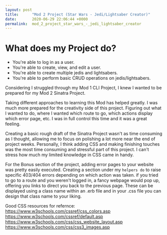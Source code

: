 ```yaml
---
layout: post
title:      "Mod 2 Project (Star Wars - Jedi/Lightsaber Creator)"
date:       2020-06-29 22:06:44 +0000
permalink:  mod_2_project_star_wars_-_jedi_lightsaber_creator
---
```



# What does my Project do?
* You're able to log in as a user.
* You're able to create, view, and edit a user.
* You're able to create multiple jedis and lightsabers.
* You're able to perform basic CRUD operations on jedis/lightsabers.

Considering I struggled through my Mod 1 CLI Project, I knew I wanted to be prepared for my Mod 2 Sinatra Project.

Taking different approaches to learning this Mod has helped greatly. 
I was much more prepared for the creativity side of this project.
Figuring out what I wanted to do, where I wanted which route to go, which actions display which error page, etc.
I was in full control this time and it was a great feeling.

Creating a basic rough draft of the Sinatra Project wasn't as time consuming as I thought, allowing me to focus on polishing a lot more near the end of project weeks.
Personally, I think adding CSS and making finishing touches was the most time consuming and stressful part of this project.
I can't stress how much my limited knowledge in CSS came in handy.

For the Bonus section of the project, adding error pages to your website was pretty easily executed.
Creating a section under my `helpers do` to raise specific 403/404 errors depending on which action was taken.
if you tried to go to a route and you weren't logged in, a fancy webpage would pop up, offering you links to direct you back to the previous page.
These can be displayed using a class name within an .erb file and in your .css file you can design that class name to your liking.



Good CSS resources for refernce:
https://www.w3schools.com/cssref/css_colors.asp
https://www.w3schools.com/cssref/default.asp
https://www.w3schools.com/css/css_website_layout.asp
https://www.w3schools.com/css/css3_images.asp
